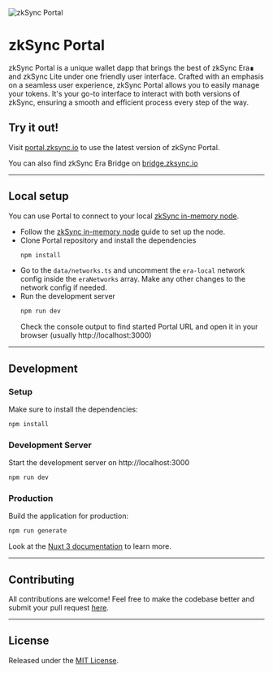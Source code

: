 ![zkSync Portal](https://portal.zksync.io/preview.jpg)

# zkSync Portal
zkSync Portal is a unique wallet dapp that brings the best of zkSync Era∎ and zkSync Lite under one friendly user interface. Crafted with an emphasis on a seamless user experience, zkSync Portal allows you to easily manage your tokens. It's your go-to interface to interact with both versions of zkSync, ensuring a smooth and efficient process every step of the way.

## Try it out!

Visit [portal.zksync.io](https://portal.zksync.io/) to use the latest version of zkSync Portal.

You can also find zkSync Era Bridge on [bridge.zksync.io](https://bridge.zksync.io)

---
## Local setup
You can use Portal to connect to your local [zkSync in-memory node](https://era.zksync.io/docs/tools/testing/era-test-node.html).

- Follow the [zkSync in-memory node](https://era.zksync.io/docs/tools/testing/era-test-node.html) guide to set up the node.
- Clone Portal repository and install the dependencies
  ```bash
  npm install
  ```
- Go to the `data/networks.ts` and uncomment the `era-local` network config inside the `eraNetworks` array. Make any other changes to the network config if needed.
- Run the development server
  ```bash
  npm run dev
  ```
  Check the console output to find started Portal URL and open it in your browser (usually http://localhost:3000)

---
## Development
### Setup

Make sure to install the dependencies:

```bash
npm install
```

### Development Server

Start the development server on http://localhost:3000

```bash
npm run dev
```

### Production

Build the application for production:

```bash
npm run generate
```

Look at the [Nuxt 3 documentation](https://nuxt.com/docs/getting-started/introduction) to learn more.

---
## Contributing
All contributions are welcome! Feel free to make the codebase better and submit your pull request [here](https://github.com/matter-labs/dapp-portal/pulls).

---
## License
Released under the [MIT License](https://github.com/matter-labs/dapp-portal/blob/main/LICENSE).
